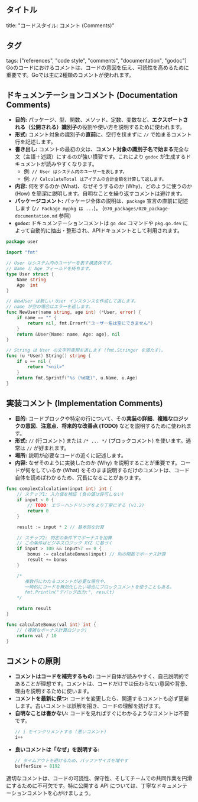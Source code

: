 ## タイトル
title: "コードスタイル: コメント (Comments)"
## タグ
tags: ["references", "code style", "comments", "documentation", "godoc"]
Goのコードにおけるコメントは、コードの意図を伝え、可読性を高めるために重要です。Goでは主に2種類のコメントが使われます。

## ドキュメンテーションコメント (Documentation Comments)

*   **目的:** パッケージ、型、関数、メソッド、定数、変数など、**エクスポートされる（公開される）識別子**の役割や使い方を説明するために使われます。
*   **形式:** コメント対象の識別子の**直前**に、空行を挟まずに `//` で始まるコメント行を記述します。
*   **書き出し:** コメントの最初の文は、**コメント対象の識別子名で始まる**完全な文（主語＋述語）にするのが強い慣習です。これにより `godoc` が生成するドキュメントが読みやすくなります。
    *   例: `// User はシステム内のユーザーを表します。`
    *   例: `// CalculateTotal はアイテムの合計金額を計算して返します。`
*   **内容:** 何をするのか (What)、なぜそうするのか (Why)、どのように使うのか (How) を簡潔に説明します。自明なことを繰り返すコメントは避けます。
*   **パッケージコメント:** パッケージ全体の説明は、`package` 宣言の直前に記述します (`// Package mypkg は ...`)。 (`070_packages/020_package-documentation.md` 参照)
*   **`godoc`:** ドキュメンテーションコメントは `go doc` コマンドや `pkg.go.dev` によって自動的に抽出・整形され、APIドキュメントとして利用されます。

```go
package user

import "fmt"

// User はシステム内のユーザーを表す構造体です。
// Name と Age フィールドを持ちます。
type User struct {
	Name string
	Age  int
}

// NewUser は新しい User インスタンスを作成して返します。
// name が空の場合はエラーを返します。
func NewUser(name string, age int) (*User, error) {
	if name == "" {
		return nil, fmt.Errorf("ユーザー名は空にできません")
	}
	return &User{Name: name, Age: age}, nil
}

// String は User の文字列表現を返します (fmt.Stringer を満たす)。
func (u *User) String() string {
	if u == nil {
		return "<nil>"
	}
	return fmt.Sprintf("%s (%d歳)", u.Name, u.Age)
}
```

## 実装コメント (Implementation Comments)

*   **目的:** コードブロックや特定の行について、その**実装の詳細**、**複雑なロジックの意図**、**注意点**、**将来的な改善点 (TODO)** などを説明するために使われます。
*   **形式:** `//` (行コメント) または `/* ... */` (ブロックコメント) を使います。通常は `//` が好まれます。
*   **場所:** 説明が必要なコードの近くに記述します。
*   **内容:** なぜそのように実装したのか (Why) を説明することが重要です。コードが何をしているか (What) をそのまま説明するだけのコメントは、コード自体を読めばわかるため、冗長になることがあります。

```go
func complexCalculation(input int) int {
	// ステップ1: 入力値を検証 (負の値は許可しない)
	if input < 0 {
		// TODO: エラーハンドリングをより丁寧にする (v1.2)
		return 0
	}

	result := input * 2 // 基本的な計算

	// ステップ2: 特定の条件下でボーナスを加算
	// この条件はビジネスロジック XYZ に基づく
	if input > 100 && input%7 == 0 {
		bonus := calculateBonus(input) // 別の関数でボーナス計算
		result += bonus
	}

	/*
	   複数行にわたるコメントが必要な場合や、
	   一時的にコードを無効化したい場合にブロックコメントを使うこともある。
	   fmt.Println("デバッグ出力:", result)
	*/

	return result
}

func calculateBonus(val int) int {
	// (複雑なボーナス計算ロジック)
	return val / 10
}
```

## コメントの原則

*   **コメントはコードを補完するもの:** コード自体が読みやすく、自己説明的であることが理想です。コメントは、コードだけでは伝わらない意図や背景、理由を説明するために使います。
*   **コメントを最新に保つ:** コードを変更したら、関連するコメントも必ず更新します。古いコメントは誤解を招き、コードの理解を妨げます。
*   **自明なことは書かない:** コードを見ればすぐにわかるようなコメントは不要です。
    ```go
    // i をインクリメントする (悪いコメント)
    i++
    ```
*   **良いコメントは「なぜ」を説明する:**
    ```go
    // タイムアウトを避けるため、バッファサイズを増やす
    bufferSize = 8192
    ```

適切なコメントは、コードの可読性、保守性、そしてチームでの共同作業を円滑にするために不可欠です。特に公開する API については、丁寧なドキュメンテーションコメントを心がけましょう。